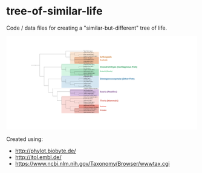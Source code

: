 # tree-of-similar-life

Code / data files for creating a "similar-but-different" tree of life.

![](tree.png)

Created using:

* http://phylot.biobyte.de/
* http://itol.embl.de/
* https://www.ncbi.nlm.nih.gov/Taxonomy/Browser/wwwtax.cgi
